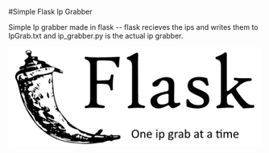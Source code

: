 #Simple Flask Ip Grabber

Simple Ip grabber made in flask -- flask recieves the ips and writes them to IpGrab.txt and ip_grabber.py is the actual ip grabber.


![Flask Logo](/Flask%20Ip%20Logo.png)